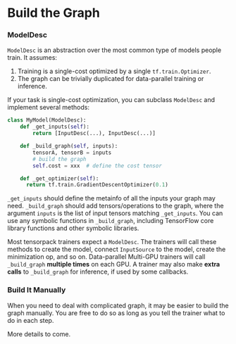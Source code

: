 
# Build the Graph

### ModelDesc

`ModelDesc` is an abstraction over the most common type of models people train.
It assumes:

1. Training is a single-cost optimized by a single `tf.train.Optimizer`.
2. The graph can be trivially duplicated for data-parallel training or inference.

If your task is single-cost optimization,
you can subclass `ModelDesc` and implement several methods:

```python
class MyModel(ModelDesc):
	def _get_inputs(self):
		return [InputDesc(...), InputDesc(...)]

	def _build_graph(self, inputs):
		tensorA, tensorB = inputs
		# build the graph
		self.cost = xxx	 # define the cost tensor

	def _get_optimizer(self):
	  return tf.train.GradientDescentOptimizer(0.1)
```

`_get_inputs` should define the metainfo of all the inputs your graph may need.
`_build_graph` should add tensors/operations to the graph, where
the argument `inputs` is the list of input tensors matching `_get_inputs`.
You can use any symbolic functions in `_build_graph`, including TensorFlow core library
functions and other symbolic libraries.

Most tensorpack trainers expect a `ModelDesc`.
The trainers will call these methods to create the model,
connect `InputSource` to the model, create the minimization op, and so on.
Data-parallel Multi-GPU trainers will call `_build_graph` __multiple times__ on each GPU.
A trainer may also make __extra calls__ to `_build_graph` for inference, if used by some callbacks.

### Build It Manually

When you need to deal with complicated graph, it may be easier to build the graph manually.
You are free to do so as long as you tell the trainer what to do in each step.

More details to come.
